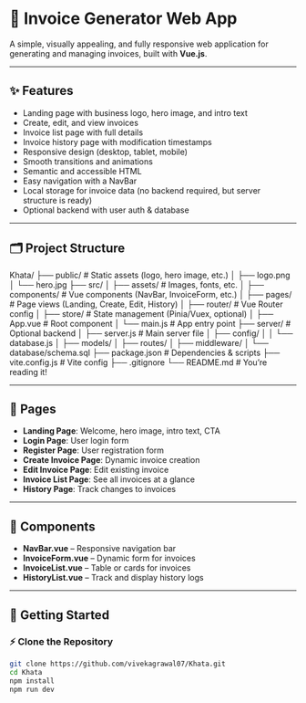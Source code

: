 # 🧾 Invoice Generator Web App

A simple, visually appealing, and fully responsive web application for generating and managing invoices, built with **Vue.js**.

---

## ✨ Features

- Landing page with business logo, hero image, and intro text
- Create, edit, and view invoices
- Invoice list page with full details
- Invoice history page with modification timestamps
- Responsive design (desktop, tablet, mobile)
- Smooth transitions and animations
- Semantic and accessible HTML
- Easy navigation with a NavBar
- Local storage for invoice data (no backend required, but server structure is ready)
- Optional backend with user auth & database

---

## 🗂️ Project Structure

Khata/
├── public/ # Static assets (logo, hero image, etc.)
│ ├── logo.png
│ └── hero.jpg
├── src/
│ ├── assets/ # Images, fonts, etc.
│ ├── components/ # Vue components (NavBar, InvoiceForm, etc.)
│ ├── pages/ # Page views (Landing, Create, Edit, History)
│ ├── router/ # Vue Router config
│ ├── store/ # State management (Pinia/Vuex, optional)
│ ├── App.vue # Root component
│ └── main.js # App entry point
├── server/ # Optional backend
│ ├── server.js # Main server file
│ ├── config/
│ │ └── database.js
│ ├── models/
│ ├── routes/
│ ├── middleware/
│ └── database/schema.sql
├── package.json # Dependencies & scripts
├── vite.config.js # Vite config
├── .gitignore
└── README.md # You’re reading it!

---

## 📄 Pages

- **Landing Page**: Welcome, hero image, intro text, CTA
- **Login Page**: User login form
- **Register Page**: User registration form
- **Create Invoice Page**: Dynamic invoice creation
- **Edit Invoice Page**: Edit existing invoice
- **Invoice List Page**: See all invoices at a glance
- **History Page**: Track changes to invoices

---

## 🧩 Components

- **NavBar.vue** – Responsive navigation bar
- **InvoiceForm.vue** – Dynamic form for invoices
- **InvoiceList.vue** – Table or cards for invoices
- **HistoryList.vue** – Track and display history logs

---

## 🚀 Getting Started

### ⚡ Clone the Repository

```bash
git clone https://github.com/vivekagrawal07/Khata.git
cd Khata
npm install
npm run dev
